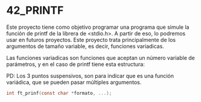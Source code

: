 # 42_PRINTF

Este proyecto tiene como objetivo programar una programa que simule la función de printf de la librera de <stdio.h>. A partir de eso, lo podremos usar en futuros proyectos. Este proyecto trata principalmente de los argumentos de tamaño variable, es decir, funciones variadicas.

Las funciones variadicas son funciones que aceptan un número variable de parámetros, y en el caso de printf tiene esta estructura:

PD: Los 3 puntos suspensivos, son para indicar que es una función variádica, que se pueden pasar múltiples argumentos.

```c
int ft_prinf(const char *formato, ...);
```
